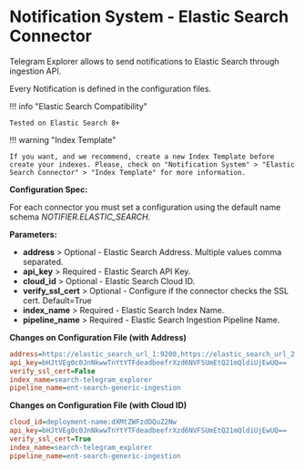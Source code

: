 # Notification System - Elastic Search Connector

Telegram Explorer allows to send notifications to Elastic Search through ingestion API.

Every Notification is defined in the configuration files.

!!! info "Elastic Search Compatibility"
    
    Tested on Elastic Search 8+

!!! warning "Index Template"
    
    If you want, and we recommend, create a new Index Template before create your indexes. Please, check on "Notification System" > "Elastic Search Connector" > "Index Template" for more information.

**Configuration Spec:**

For each connector you must set a configuration using the default name schema *NOTIFIER.ELASTIC_SEARCH.<NAME>*

**Parameters:**

  * **address** > Optional - Elastic Search Address. Multiple values comma separated.
  * **api_key** > Required - Elastic Search API Key.
  * **cloud_id** > Optional - Elastic Search Cloud ID.
  * **verify_ssl_cert** > Optional - Configure if the connector checks the SSL cert. Default=True
  * **index_name** > Required - Elastic Search Index Name.
  * **pipeline_name** > Required - Elastic Search Ingestion Pipeline Name.


**Changes on Configuration File (with Address)**
```ini
address=https://elastic_search_url_1:9200,https://elastic_search_url_2:9200
api_key=bHJtVEg0c0JnNkwwTnYtYTFdeadbeefrXzd6NVFSUmEtQ21mQldiUjEwUQ==
verify_ssl_cert=False
index_name=search-telegram_explorer
pipeline_name=ent-search-generic-ingestion
```

**Changes on Configuration File (with Cloud ID)**
```ini
cloud_id=deployment-name:dXMtZWFzdDQuZ2Nw
api_key=bHJtVEg0c0JnNkwwTnYtYTFdeadbeefrXzd6NVFSUmEtQ21mQldiUjEwUQ==
verify_ssl_cert=True
index_name=search-telegram_explorer
pipeline_name=ent-search-generic-ingestion
```

